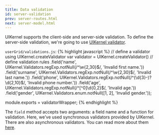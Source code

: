 ```yaml
---
title: Data validation
id: server-validation
prev: server-routes.html
next: server-model.html
---
```


UIKernel supports the client-side and server-side validation.
To define the server-side validation, we're going to use [UIKernel validator](/docs/validator.html).

`userGrid/validations.js`:
{% highlight javascript %}
// define a validator using UIKernel.createValidator
var validator = UIKernel.createValidator()
      // define validation rules
     .field('name', UIKernel.Validators.regExp.notNull(/^\w{2,30}$/, 'Invalid first name.'))
     .field('surname', UIKernel.Validators.regExp.notNull(/^\w{2,30}$/, 'Invalid last name.'))
     .field('phone', UIKernel.Validators.regExp.notNull(/^(\d{3}-)?\d{2,10}$/, 'Invalid phone number.'))
     .field('age', UIKernel.Validators.regExp.notNull(/^[^0]\d{0,2}$/, 'Invalid age.'))
     .field('gender', UIKernel.Validators.enum.notNull([1, 2], 'Invalid gender.'));

module.exports = validatorWrapper;
{% endhighlight %}

The `field` method accepts two arguments: a field name and a function for validation. Here, we've used 
synchronous validators provided by UIKernel. There are also asynchronous validators. 
You can read more about them [here](/docs/validator.html).  
